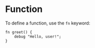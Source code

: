 # Function

To define a function, use the `fn` keyword:

```text
fn greet() {
    debug "Hello, user!";
}
```
